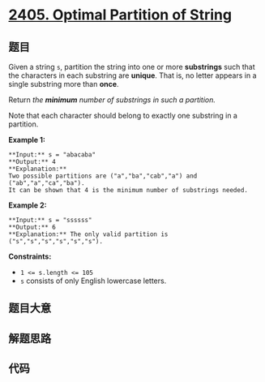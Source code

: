 # [2405. Optimal Partition of String](https://leetcode.com/problems/optimal-partition-of-string)

## 题目

Given a string `s`, partition the string into one or more **substrings** such
that the characters in each substring are **unique**. That is, no letter
appears in a single substring more than **once**.

Return _the **minimum** number of substrings in such a partition._

Note that each character should belong to exactly one substring in a
partition.



**Example 1:**

    
    
    **Input:** s = "abacaba"
    **Output:** 4
    **Explanation:**
    Two possible partitions are ("a","ba","cab","a") and ("ab","a","ca","ba").
    It can be shown that 4 is the minimum number of substrings needed.
    

**Example 2:**

    
    
    **Input:** s = "ssssss"
    **Output:** 6
    **Explanation:** The only valid partition is ("s","s","s","s","s","s").
    



**Constraints:**

  * `1 <= s.length <= 105`
  * `s` consists of only English lowercase letters.


## 题目大意

## 解题思路

## 代码

```javascript

```
